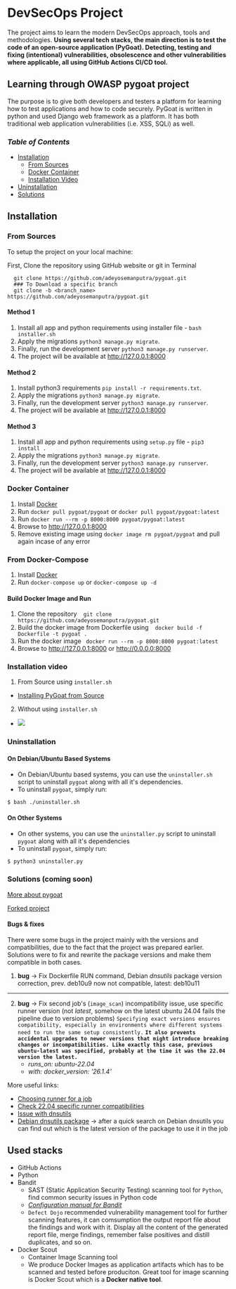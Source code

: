 # DevSecOps Project 

The project aims to learn the modern DevSecOps approach, tools and methodologies. **Using several tech stacks, the main direction is to test the code of an open-source application (PyGoat). Detecting, testing and fixing (intentional) vulnerabilities, obsolescence and other vulnerabilities where applicable, all using GitHub Actions CI/CD tool.**

## Learning through OWASP pygoat project
The purpose is to give both developers and testers a platform for learning how to test applications and how to code securely. PyGoat is written in python and used Django web framework as a platform. It has both traditional web application vulnerabilities (i.e. XSS, SQLi) as well.


### *Table of Contents*

  * [Installation](#installation)
     * [From Sources](#from-sources)
     * [Docker Container](#docker-container)
     * [Installation Video](#installation-video)
  * [Uninstallation](#uninstallation)
  * [Solutions](#solutions-coming-soon)

## Installation

### From Sources

To setup the project on your local machine:
<br>

First, Clone the repository using GitHub website or git in Terminal
```
  git clone https://github.com/adeyosemanputra/pygoat.git
  ### To Download a specific branch
  git clone -b <branch_name> https://github.com/adeyosemanputra/pygoat.git
```

#### Method 1

1. Install all app and python requirements using installer file - `bash installer.sh`
2. Apply the migrations `python3 manage.py migrate`.<br>
3. Finally, run the development server `python3 manage.py runserver`.<br>
4. The project will be available at <http://127.0.0.1:8000> 

#### Method 2

1. Install python3 requirements `pip install -r requirements.txt`.<br> 
2. Apply the migrations `python3 manage.py migrate`.<br>
3. Finally, run the development server `python3 manage.py runserver`.<br>
4. The project will be available at <http://127.0.0.1:8000> 

#### Method 3

1. Install all app and python requirements using `setup.py` file - `pip3 install .`
2. Apply the migrations `python3 manage.py migrate`.<br>
3. Finally, run the development server `python3 manage.py runserver`.<br>
4. The project will be available at <http://127.0.0.1:8000> 


### Docker Container
1. Install [Docker](https://www.docker.com)
2. Run `docker pull pygoat/pygoat` or `docker pull pygoat/pygoat:latest`
3. Run `docker run --rm -p 8000:8000 pygoat/pygoat:latest`
4. Browse to <http://127.0.0.1:8000> 
5. Remove existing image using `docker image rm pygoat/pygoat` and pull again incase of any error


### From Docker-Compose 
1. Install [Docker](https://www.docker.com)
2. Run `docker-compose up` or `docker-compose up -d`

#### Build Docker Image and Run
1. Clone the repository  &ensp; `git clone https://github.com/adeyosemanputra/pygoat.git` 
2. Build the docker image from Dockerfile using &ensp; `docker build -f Dockerfile -t pygoat .`
3. Run the docker image &ensp;`docker run --rm -p 8000:8000 pygoat:latest`
4. Browse to <http://127.0.0.1:8000> or <http://0.0.0.0:8000> 


### Installation video 

1. From Source using `installer.sh`
 - [Installing PyGoat from Source](https://www.youtube.com/watch?v=7bYBJXG3FRQ)
2. Without using `installer.sh`
 - [![](http://img.youtube.com/vi/rfzQiMeiwso/0.jpg)](http://www.youtube.com/watch?v=rfzQiMeiwso "Installation Pygoat")


### Uninstallation

#### On Debian/Ubuntu Based Systems
- On Debian/Ubuntu based systems, you can use the `uninstaller.sh` script to uninstall `pygoat` along with all it's dependencies.
- To uninstall `pygoat`, simply run:
```bash
$ bash ./uninstaller.sh
```

#### On Other Systems
- On other systems, you can use the `uninstaller.py` script to uninstall `pygoat` along with all it's dependencies
- To uninstall `pygoat`, simply run:
```bash
$ python3 uninstaller.py
```


### Solutions (coming soon)

[More about pygoat](https://owasp.org/www-project-pygoat/)

[Forked project](https://github.com/nanuchi/devsecops-crash-course-pygoat)

#### Bugs & fixes
There were some bugs in the project mainly with the versions and compatibilities, due to the fact that the project was prepared earlier. Solutions were to fix and rewrite the package versions and make them compatible in both cases.
  
  1. **bug** &rarr; Fix Dockerfile RUN command, Debian *dnsutils* package version correction, prev. deb10u9 now not compatible, latest: deb10u11
  --- 
  2. **bug** &rarr; Fix second job's (`image_scan`) incompatibility issue, use specific runner version (not *latest*, somehow on the latest ubuntu 24.04 fails the pipeline due to version problems)
  `Specifying exact versions ensures compatibility, especially in environments where different systems need to run the same setup consistently.` **`It also prevents accidental upgrades to newer versions that might introduce breaking changes or incompatibilities. Like exactly this case, previous ubuntu-latest was specified, probably at the time it was the 22.04 version the latest.`**
      - *runs_on: ubuntu-22.04*
      - *with:
          docker_version: '26.1.4'*
  
  More useful links:
  - [Choosing runner for a job](https://docs.github.com/en/actions/writing-workflows/choosing-where-your-workflow-runs/choosing-the-runner-for-a-job)
  - [Check 22.04 specific runner compatibilities](https://github.com/actions/runner-images/blob/main/images/ubuntu/Ubuntu2204-Readme.md)
  - [Issue with dnsutils](https://github.com/nanuchi/devsecops-crash-course-pygoat/issues/2)
  - [Debian dnsutils package](https://packages.debian.org/buster/dnsutils) &rarr; after a quick search on Debian dnsutils you can find out which is the latest version of the package to use it in the job


## Used stacks
* GitHub Actions
* Python
* Bandit
  - SAST (Static Application Security Testing) scanning tool for `Python`, find common security issues in Python code
  - [*Configuration manual for Bandit*](https://bandit.readthedocs.io/en/latest/man/bandit.html)
  - `Defect Dojo` recommended vulnerability management tool for further scanning features, it can comsumption the output report file about the findings and work with it.
    Display all the content of the generated report file, merge findings, remember false positives and distill duplicates, and so on.
* Docker Scout
  - Container Image Scanning tool
  - We produce Docker Images as application artifacts which has to be scanned and tested before produciton. Great tool for image scanning is Docker Scout which is a **Docker native tool**.
